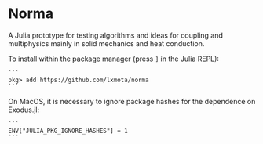 # Norma
A Julia prototype for testing algorithms and ideas for coupling and multiphysics mainly in solid mechanics and heat conduction.

To install within the package manager (press `]` in the Julia REPL):

    ```
    pkg> add https://github.com/lxmota/norma
    ```

On MacOS, it is necessary to ignore package hashes for the dependence on Exodus.jl:

    ```
    ENV["JULIA_PKG_IGNORE_HASHES"] = 1
    ```
